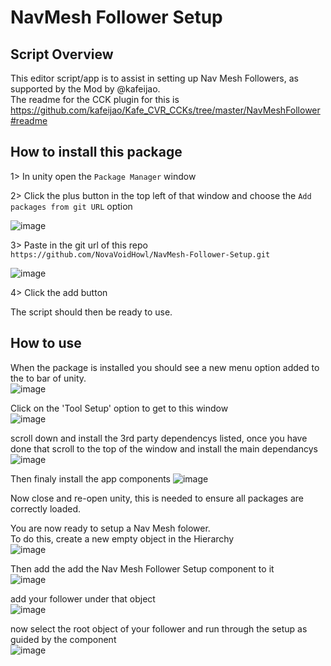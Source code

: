 # NavMesh Follower Setup

## Script Overview

This editor script/app is to assist in setting up Nav Mesh Followers, as supported by the Mod by @kafeijao.  
The readme for the CCK plugin for this is https://github.com/kafeijao/Kafe_CVR_CCKs/tree/master/NavMeshFollower#readme  

## How to install this package

1> In unity open the `Package Manager` window

2> Click the plus button in the top left of that window and choose the `Add packages from git URL` option

![image](https://github.com/NovaVoidHowl/Mesh-Bone-Rebind/assets/31048789/66eaec96-322e-46ac-811d-353f8209198c)

3> Paste in the git url of this repo `https://github.com/NovaVoidHowl/NavMesh-Follower-Setup.git`

![image](https://github.com/NovaVoidHowl/NavMesh-Follower-Setup/assets/31048789/8412f39a-0c95-4bff-84fa-e3a4d0cf65da)


4> Click the add button

The script should then be ready to use.

## How to use

When the package is installed you should see a new menu option added to the to bar of unity.  
![image](https://github.com/NovaVoidHowl/NavMesh-Follower-Setup/assets/31048789/698aae76-fb41-4b6c-920b-9063e98ff686)

Click on the 'Tool Setup' option to get to this window  
![image](https://github.com/NovaVoidHowl/NavMesh-Follower-Setup/assets/31048789/2c6de4a4-20f6-4632-aac6-912f2a1aadd0)

scroll down and install the 3rd party dependencys listed, once you have done that scroll to the top of the window and install the main dependancys  
![image](https://github.com/NovaVoidHowl/NavMesh-Follower-Setup/assets/31048789/cfe5f73a-5fad-486c-ad7f-6e0c1c45bc34)

Then finaly install the app components
![image](https://github.com/NovaVoidHowl/NavMesh-Follower-Setup/assets/31048789/6bf8e15c-277e-4d23-980c-c1f85d8a7271)

Now close and re-open unity, this is needed to ensure all packages are correctly loaded.

You are now ready to setup a Nav Mesh folower.  
To do this, create a new empty object in the Hierarchy  
![image](https://github.com/NovaVoidHowl/NavMesh-Follower-Setup/assets/31048789/0273e713-f6a2-4ee8-a4f1-0dc222ba40ab)

Then add the add the Nav Mesh Follower Setup component to it  
![image](https://github.com/NovaVoidHowl/NavMesh-Follower-Setup/assets/31048789/45b8c1d6-9487-4f07-bdd8-8688e2d01884)

add your follower under that object   
![image](https://github.com/NovaVoidHowl/NavMesh-Follower-Setup/assets/31048789/1155d8ba-19c0-461f-86cb-47a37a961716)

now select the root object of your follower and run through the setup as guided by the component  
![image](https://github.com/NovaVoidHowl/NavMesh-Follower-Setup/assets/31048789/66b79e2d-07f3-40ff-aafa-fa2467fd0254)




